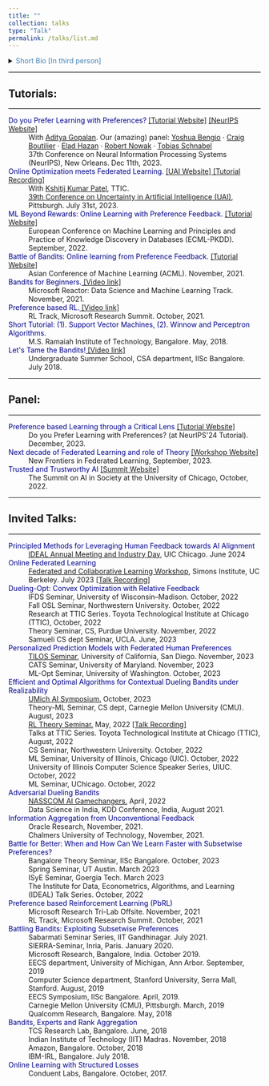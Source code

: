 ```yaml
---
title: ""
collection: talks
type: "Talk"
permalink: /talks/list.md
---
```


<details>
<summary><span style="color:SteelBlue;"> Short Bio [In third person]</span></summary>
<p align="justify">Aadirupa Saha is an Assistant Professor in the Department of Computer Science at the University of Illinois Chicago (UIC). Prior to this, she was a Research Scientist at Apple MLR, working on Machine Learning theory, and a short-term visiting faculty at the Toyota Technological Institute at Chicago (TTIC). She completed her postdoctoral research at Microsoft Research New York City and earned her PhD from the Indian Institute of Science, Bangalore, advised by Aditya Gopalan and Chiranjib Bhattacharyya. She has also interned at Microsoft Research Bangalore, Inria Paris, and Google AI Mountain View.
    <br>
Her primary research focuses on AI alignment through Reinforcement Learning with Human Feedback (RLHF), with applications in language models, assistive robotics, autonomous systems, and personalized AI. More broadly, she works on Machine Learning theory, including online learning, multi-armed bandits, reinforcement learning, optimization, federated learning, differential privacy, and mechanism design. Her research aims to develop robust and scalable AI models for sequential decision-making under uncertain and partial feedback.    
    <br>
Aadirupa has organized several workshops and tutorials in recent years, including a <a href="https://sites.google.com/view/pref-learning-tutorial-neurips/home"> [NeurIPS, 2023] </a> tutorial on Preference Learning, a  <a href="https://www.youtube.com/watch?v=i3X0Bbep86o" LINK="red">[UAI, 2023] ]</a> tutorial on Federated Optimization, two tutorials at <a href="https://sites.google.com/view/olpf/home" target="_blank" LINK="red"> [ECML, 2022] </a>, <a href="https://www.acml-conf.org/2021/tutorials/battle-of-bandits-online-learning-from-preference-feedback/" target="_blank" LINK="red"> [ACML, 2021]</a>, two ICML workshops <a href="https://sites.google.com/view/mfpl-icml-2023" target="_blank" LINK="red"> [ICML, 2023] </a> and <a href="https://cfol-workshop.github.io/" target="_blank" LINK="red"> [ICML, 2022]</a>, and two TTIC workshops  <a href="https://sites.google.com/view/tticfl-summerworkshop2023/home?authuser=0" LINK="red">[TTIC, 2023]</a> and <a href="https://sites.google.com/view/new-ml-model/home" target="_blank" LINK="red">[TTIC, 2022]</a>. She has also served in different panel discussions and reviewing committees. </p>
</span>
</details>

<!-- <a href="https://www.dropbox.com/scl/fi/mk97cug7omc6icdfz3htx/aadirupa-cv-web.pdf?rlkey=w7un7napmd6eoh25yc61ghn19&dl=0" target="_blank">[Brief Resume]</a> (Last updated: Oct 15, 2023) -->

<hr style="height:1px;border-width:0;color:black;background-color:black"> 

<h2 style="color:SteelBlue;" vspace="-60px;"><a id="tutorial">Tutorials:</a></h2>
<hr style="height:1px;border-width:0;color:black;background-color:black"> 
<dl style="margin:0px;margin-bottom:0">
     <dt><span style="color:DarkBlue">Do you Prefer Learning with Preferences? </span> <a href="https://sites.google.com/view/pref-learning-tutorial-neurips/home">[Tutorial Website]</a> <a href="https://neurips.cc/virtual/2023/tutorial/73950">[NeurIPS Website]</a></dt>
     <dd>With <a href="https://ece.iisc.ac.in/~aditya/" LINK="red"> Aditya Gopalan</a>. Our (amazing) panel: <a href="https://yoshuabengio.org/">Yoshua Bengio</a> · <a href="https://www.cs.toronto.edu/~cebly/">Craig Boutilier</a> · <a href="https://www.ehazan.com/">Elad Hazan</a> · <a href="https://nowak.ece.wisc.edu/">Robert Nowak</a> · <a href="https://www.microsoft.com/en-us/research/people/toschnab/">Tobias Schnabel</a></dd>
     <dd>37th Conference on Neural Information Processing Systems (NeurIPS), New Orleans. Dec 11th, 2023.</dd>
     <dt><span style="color:DarkBlue">Online Optimization meets Federated Learning.</span> <a href="https://www.auai.org/uai2023/tutorials" LINK="red"> [UAI Website] </a> <a href="https://www.youtube.com/watch?v=i3X0Bbep86o" LINK="red"> [Tutorial Recording] </a> </dt> 
     <dd>With <a href="https://kkpatel.ttic.edu/" LINK="red"> Kshitij Kumar Patel</a>, TTIC.</dd>
     <dd> <a href="https://www.auai.org/uai2023/tutorials" LINK="red"> 39th Conference on Uncertainty in Artificial Intelligence (UAI)</a>, Pittsburgh. July 31st, 2023.</dd>
     <dt><span style="color:DarkBlue">ML Beyond Rewards: Online Learning with Preference Feedback.</span>
          <a href="https://sites.google.com/view/olpf/home">[Tutorial Website]</a> </dt> 
     <dd>European Conference on Machine Learning and Principles and Practice of Knowledge Discovery in Databases (ECML-PKDD). September, 2022.</dd>
     <dt><span style="color:DarkBlue">Battle of Bandits: Online learning from Preference Feedback.</span>
     <a href="https://www.acml-conf.org/2021/tutorials/battle-of-bandits-online-learning-from-preference-feedback/">[Tutorial Website]</a></dt> 
     <dd>Asian Conference of Machine Learning (ACML). November, 2021.</dd>
     <dt><span style="color:DarkBlue">Bandits for Beginners.</span><a href="https://www.youtube.com/watch?v=DB06M7ZA0Gs"> [Video link]</a> </dt> 
     <dd>Microsoft Reactor: Data Science and Machine Learning Track. November, 2021.</dd>
     <dt><span style="color:DarkBlue">Preference based RL.</span><a href="https://www.youtube.com/watch?v=MJzBUNtv0Ho"> [Video link]</a> </dt> 
     <dd>RL Track, Microsoft Research Summit. October, 2021.</dd>
     <dt><span style="color:DarkBlue">Short Tutorial: (1). Support Vector Machines, (2). Winnow and Perceptron Algorithms.</span></dt> 
     <dd>M.S. Ramaiah Institute of Technology, Bangalore. May, 2018.</dd>
     <dt><span style="color:DarkBlue">Let's Tame the Bandits!</span><a href="https://www.youtube.com/watch?v=ISRXT6Cu_jw"> [Video link]</a></dt>
     <dd style="margin-bottom:0">Undergraduate Summer School, CSA department, IISc Bangalore. July 2018.</dd>
</dl>
<hr>
<h2 style="color:SteelBlue;" vspace="-60px;"><a id="panel">Panel:</a></h2>
<hr style="height:1px;border-width:0;color:black;background-color:black">
<dl style="margin:0px;margin-bottom:0">
     <dt><span style="color:DarkBlue">Preference based Learning through a Critical Lens</span>
          <a href="https://sites.google.com/view/pref-learning-tutorial-neurips/home">[Tutorial Website]</a> </dt> 
     <dd>Do you Prefer Learning with Preferences? (at NeurIPS'24 Tutorial). December, 2023.</dd>
     <dt><span style="color:DarkBlue">Next decade of Federated Learning and role of Theory</span>
          <a href="https://sites.google.com/view/tticfl-summerworkshop2023/home?authuser=0">[Workshop Website]</a> </dt> 
     <dd>New Frontiers in Federated Learning, September, 2023.</dd>
     <dt><span style="color:DarkBlue">Trusted and Trustworthy AI</span>
          <a href="https://ifk.uchicago.edu/events/1440/the-summit-on-ai-in-society/">[Summit Website]</a> </dt> 
     <dd>The Summit on AI in Society at the University of Chicago, October, 2022.</dd>
</dl>
<hr>
<h2 style="color:SteelBlue;vspace:-100px"><a id="research_talks">Invited Talks:</a></h2>
<hr style="height:1px;border-width:0;color:black;background-color:black">
<dl>
  <dt><span style="color:DarkBlue">Principled Methods for Leveraging Human Feedback towards AI Alignment</span></dt>
     <dd><a href="https://www.ideal-institute.org/2024/05/06/ideal-annual-meeting-and-industry-day-2024/">IDEAL Annual Meeting and Industry Day</a>, UIC Chicago. June 2024</dd>
     
  <dt><span style="color:DarkBlue">Online Federated Learning</span></dt>
     <dd><a href="https://simons.berkeley.edu/workshops/federated-collaborative-learning/schedule">Federated and Collaborative Learning Workshop</a>, Simons Institute, UC Berkeley. July 2023 <a href="https://youtu.be/kzU8DzgBBkE?list=PLgKuh-lKre12czv-LXiEMfVU9mtFEciwC&t=1877">[Talk Recording]</a></dd>
   
  <dt><span style="color:DarkBlue">Dueling-Opt: Convex Optimization with Relative Feedback</span></dt>
     <dd> IFDS Seminar, University of Wisconsin–Madison. October, 2022</dd>
     <dd> Fall OSL Seminar, Northwestern University. October, 2022</dd>
     <dd> Research at TTIC Series. Toyota Technological Institute at Chicago (TTIC), October, 2022</dd> 
     <dd> Theory Seminar, CS, Purdue University. November, 2022</dd> 
     <dd> Samueli CS dept Seminar, UCLA. June, 2023</dd> 
     
  <dt><span style="color:DarkBlue">Personalized Prediction Models with Federated Human Preferences</span></dt>
     <dd> <a href="https://tilos.ai/">TILOS Seminar</a>, University of California, San Diego. November, 2023 </dd>
     <dd> CATS Seminar, University of Maryland. November, 2023 </dd>
     <dd> ML-Opt Seminar, University of Washington. October, 2023 </dd>
     
  <dt><span style="color:DarkBlue">Efficient and Optimal Algorithms for Contextual Dueling Bandits under Realizability</span></dt>
     <dd> <a href="https://ai.engin.umich.edu/events/2023-ai-symposium/">UMich AI Symposium.</a> October, 2023</dd>
     <dd> Theory-ML Seminar, CS dept, Carnegie Mellon University (CMU). August, 2023</dd>
     <dd> <a href="https://sites.google.com/view/rltheoryseminars/home?authuser=0">RL Theory Seminar.</a> May, 2022 <a href="https://www.youtube.com/watch?v=Ec7EQnYYOe0">[Talk Recording]</a> </dd>
     <dd> Talks at TTIC Series. Toyota Technological Institute at Chicago (TTIC), August, 2022</dd>
     <dd> CS Seminar, Northwestern University. October, 2022</dd>
     <dd> ML Seminar, University of Illinois, Chicago (UIC). October, 2022</dd>
     <dd> University of Illinois Computer Science Speaker Series, UIUC. October, 2022</dd> 
     <dd> ML Seminar, UChicago. October, 2022</dd>
           
  <dt><span style="color:DarkBlue">Adversarial Dueling Bandits</span></dt>
     <dd><a href="https://nasscom.in/ai-gamechangers/">NASSCOM AI Gamechangers.</a> April, 2022</dd> 
     <dd>Data Science in India, KDD Conference, India, August 2021.</dd>    
     
  <dt><span style="color:DarkBlue">Information Aggregation from Unconventional Feedback</span></dt>
     <dd>Oracle Research, November, 2021.</dd>
     <dd>Chalmers University of Technology, November, 2021.</dd>
     
  <dt><span style="color:DarkBlue">Battle for Better: When and How Can We Learn Faster with Subsetwise Preferences?</span></dt>
     <dd>Bangalore Theory Seminar, IISc Bangalore. October, 2023</dd>
     <dd>Spring Seminar, UT Austin. March 2023</dd>
     <dd>ISyE Seminar, Goergia Tech. March 2023</dd>
     <dd> The Institute for Data, Econometrics, Algorithms, and Learning (IDEAL) Talk Series. October, 2022</dd>   
     
  <dt><span style="color:DarkBlue">Preference based Reinforcement Learning (PbRL)</span></dt>
     <dd>Microsoft Research Tri-Lab Offsite. November, 2021</dd>
     <dd>RL Track, Microsoft Research Summit. October, 2021</dd>
     
  <dt><span style="color:DarkBlue">Battling Bandits: Exploiting Subsetwise Preferences</span></dt>   
     <dd>Sabarmati Seminar Series, IIT Gandhinagar. July 2021.</dd>   
     <dd>SIERRA-Seminar, Inria, Paris. January 2020.</dd>   
     <dd>Microsoft Research, Bangalore, India. October 2019.</dd>   
     <dd>EECS department, University of Michigan, Ann Arbor. September, 2019</dd>   
     <dd>Computer Science department, Stanford University, Serra Mall, Stanford. August, 2019</dd>   
     <dd>EECS Symposium, IISc Bangalore. April, 2019.</dd>
     <dd>Carnegie Mellon University (CMU), Pittsburgh. March, 2019</dd>   
     <dd>Qualcomm Research, Bangalore. May, 2018</dd>      
     
  <dt><span style="color:DarkBlue">Bandits, Experts and Rank Aggregation</span></dt>   
     <dd>TCS Research Lab, Bangalore. June, 2018</dd>   
     <dd>Indian Institute of Technology (IIT) Madras. November, 2018</dd>
     <dd>Amazon, Bangalore. October, 2018</dd>
     <dd>IBM-IRL, Bangalore. July 2018.</dd>
     
  <dt><span style="color:DarkBlue">Online Learning with Structured Losses</span></dt>   
     <dd>Conduent Labs, Bangalore. October, 2017.</dd>    
</dl>

<!-- 
<ul>
     <li><span style="color:blue">PbRL: Preference based Reinforcement Learning.</span> RL Track, Microsoft Research Summit. October 2021.</li>
     <li><span style="color:blue">Adversarial Dueling Bandits.</span> Data Science in India, KDD Conference, India. August 2021.</li>
     <li><span style="color:blue">Battle of Bandits.</span> Sabarmati Seminar Series, IIT Gandhinagar, India. July 2021.</li>
     <li><span style="color:blue">Online Learning from Preferences.</span> SIERRA-Seminar, Inria, Paris. January 2020.</li>
     <li><span style="color:blue">Structured Battling Bandits.</span> Microsoft Research, Bangalore, India. October 2019.</li>
</ul>


*3 talks at ICML*, 2021. <br/><br/>
ensp;ensp;<span style="color:blue">Active Ranking with Subset-wise Preferences.</span> *Artificial Intelligence and Statistics (AISTATS)*. Naha, Okinawa, Japan, April 2019.<br/><br/>
<span style="color:blue">PhD Thesis Overview: Information Aggregation from Preferential Feedback.</span> *EECS Symposium, Indian Institute of Science, Bangalore, India*. April 2019.<br/><br/>
<span style="color:blue">PAC Battling-Bandits in the Plackett-Luce model.</span> *Algorithmic Learning Theory (ALT), 2019*. Chicago, USA, March 2019.<br/> 
-->

